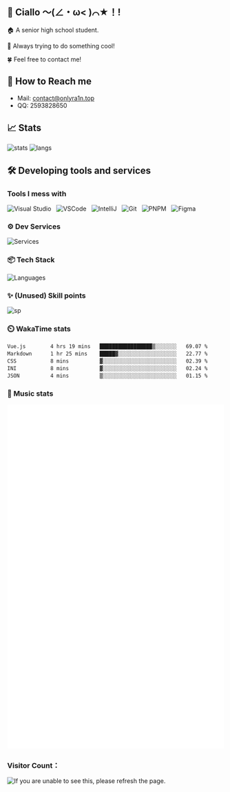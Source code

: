 ## 👋 Ciallo ～(∠・ω< )⌒★！!

🏠 A senior high school student.

🚀 Always trying to do something cool!

🍀 Feel free to contact me!

## 📱 How to Reach me

- Mail: [contact@onlyra1n.top](mailto:contact@onlyra1n.top)
- QQ: 2593828650

## 📈 Stats

![stats](https://github-readme-stats.vercel.app/api?username=hexadecimal233&theme=dracula&show_icons=true)
![langs](https://github-readme-stats.vercel.app/api/top-langs/?username=hexadecimal233&theme=dracula&layout=compact)

## 🛠️ Developing tools and services

### Tools I mess with

![Visual Studio](https://img.shields.io/badge/Editor-Visual_Studio-white?style=flat-square&logo=visualstudio&color=4abf8a)
&nbsp;
![VSCode](https://img.shields.io/badge/Editor-Visual_Studio_Code-white?style=flat-square&logo=visualstudiocode&color=4abf8a)
&nbsp;
![IntelliJ](https://img.shields.io/badge/Editor-IntelliJ-white?style=flat-square&logo=IntelliJ+IDEA&color=4abf8a)
&nbsp;
![Git](https://img.shields.io/badge/VCS-Git-white?style=flat-square&logo=git&color=4abf8a)
&nbsp;
![PNPM](https://img.shields.io/badge/NodeJS-PNPM-white?style=flat-square&logo=npm&color=4abf8a)
&nbsp;
![Figma](https://img.shields.io/badge/Collab-Figma-white?style=flat-square&logo=npm&color=4abf8a)
&nbsp;

### ⚙ Dev Services

![Services](https://skillicons.dev/icons?i=github,vercel,cloudflare,gradle,githubactions)

### 📦 Tech Stack

![Languages](https://skillicons.dev/icons?i=java,html,css,js,typescript,vue,py,cs)

### ✨ (Unused) Skill points

![sp](https://skillicons.dev/icons?i=gcp,nginx,mongodb,blender,cpp,cmake,godot,ae,ps,pr,unity,rust,mysql)

### ⏲️ WakaTime stats

<!--START_SECTION:waka-->

```txt
Vue.js        4 hrs 19 mins   █████████████████▒░░░░░░░   69.07 %
Markdown      1 hr 25 mins    █████▓░░░░░░░░░░░░░░░░░░░   22.77 %
CSS           8 mins          ▓░░░░░░░░░░░░░░░░░░░░░░░░   02.39 %
INI           8 mins          ▓░░░░░░░░░░░░░░░░░░░░░░░░   02.24 %
JSON          4 mins          ▒░░░░░░░░░░░░░░░░░░░░░░░░   01.15 %
```

<!--END_SECTION:waka-->

### 🎵 Music stats

![netease](https://github.com/hexadecimal233/netease-cloud-music-card/blob/main/card.svg)

<h3>Visitor Count：</h3>
<img src="https://moe-counter.glitch.me/get/@6475578645547358?theme=moebooru" alt="If you are unable to see this, please refresh the page.">
